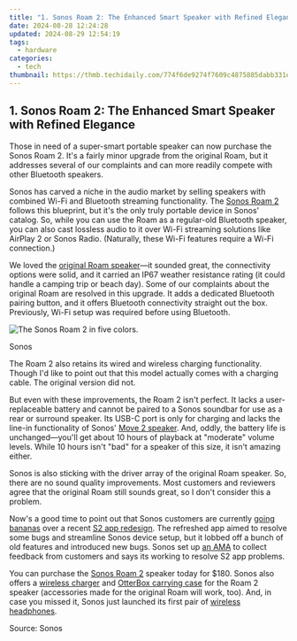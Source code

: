 ```yaml
---
title: "1. Sonos Roam 2: The Enhanced Smart Speaker with Refined Elegance"
date: 2024-08-28 12:24:28
updated: 2024-08-29 12:54:19
tags:
  - hardware
categories:
  - tech
thumbnail: https://thmb.techidaily.com/774f6de9274f7609c4875885dabb331e04426fc4c3d70000050b8b0185ba7a27.jpg
---
```


## 1. Sonos Roam 2: The Enhanced Smart Speaker with Refined Elegance

Those in need of a super-smart portable speaker can now purchase the Sonos Roam 2\. It's a fairly minor upgrade from the original Roam, but it addresses several of our complaints and can more readily compete with other Bluetooth speakers.

 Sonos has carved a niche in the audio market by selling speakers with combined Wi-Fi and Bluetooth streaming functionality. The [Sonos Roam 2](https://www.anrdoezrs.net/links/3607085/type/dlg/sid/UUhtgUeUpU2003260/https://www.sonos.com/en-us/shop/roam-2) follows this blueprint, but it's the only truly portable device in Sonos' catalog. So, while you can use the Roam as a regular-old Bluetooth speaker, you can also cast lossless audio to it over Wi-Fi streaming solutions like AirPlay 2 or Sonos Radio. (Naturally, these Wi-Fi features require a Wi-Fi connection.)

 We loved the [original Roam speaker](https://some-approaches.techidaily.com/unleash-hdr-potential-the-comprehensive-sdr-to-hdr-conversion-guide-for-2024/)—it sounded great, the connectivity options were solid, and it carried an IP67 weather resistance rating (it could handle a camping trip or beach day). Some of our complaints about the original Roam are resolved in this upgrade. It adds a dedicated Bluetooth pairing button, and it offers Bluetooth connectivity straight out the box. Previously, Wi-Fi setup was required before using Bluetooth.

![The Sonos Roam 2 in five colors.](https://static1.howtogeekimages.com/wordpress/wp-content/uploads/2024/05/40.jpg) 

Sonos

 The Roam 2 also retains its wired and wireless charging functionality. Though I'd like to point out that this model actually comes with a charging cable. The original version did not.

 But even with these improvements, the Roam 2 isn't perfect. It lacks a user-replaceable battery and cannot be paired to a Sonos soundbar for use as a rear or surround speaker. Its USB-C port is only for charging and lacks the line-in functionality of Sonos' [Move 2 speaker](https://desktop-recording.techidaily.com/perfecting-video-captures-advanced-tips-for-your-laptop/). And, oddly, the battery life is unchanged—you'll get about 10 hours of playback at "moderate" volume levels. While 10 hours isn't "bad" for a speaker of this size, it isn't amazing either.

 Sonos is also sticking with the driver array of the original Roam speaker. So, there are no sound quality improvements. Most customers and reviewers agree that the original Roam still sounds great, so I don't consider this a problem.

 Now's a good time to point out that Sonos customers are currently [going bananas](https://www.reddit.com/r/sonos/comments/1cq8nhy/the%5Fsonos%5Fapp%5Fis%5Fredesigned%5Fand%5Fbetter%5Fthan%5Fever/) over a recent [S2 app redesign](https://some-skills.techidaily.com/in-2024-the-pro-drone-experience-a-thorough-look-at-dji-phantom-4/). The refreshed app aimed to resolve some bugs and streamline Sonos device setup, but it lobbed off a bunch of old features and introduced new bugs. Sonos set up [an AMA](https://en.community.sonos.com/events/sonos-app-redesign-ama-6) to collect feedback from customers and says its working to resolve S2 app problems.

 You can purchase the [Sonos Roam 2](https://www.anrdoezrs.net/links/3607085/type/dlg/sid/UUhtgUeUpU2003260/https://www.sonos.com/en-us/shop/roam-2) speaker today for $180\. Sonos also offers a [wireless charger](https://www.anrdoezrs.net/links/3607085/type/dlg/sid/UUhtgUeUpU2003260/https://www.sonos.com/en-us/shop/roam-wireless-charger) and [OtterBox carrying case](https://www.anrdoezrs.net/links/3607085/type/dlg/sid/UUhtgUeUpU2003260/https://www.sonos.com/en-us/shop/roam-otterbox-case) for the Roam 2 speaker (accessories made for the original Roam will work, too). And, in case you missed it, Sonos just launched its first pair of [wireless headphones](https://mondly-stories.techidaily.com/conveying-deep-emotions-in-magyar-language/).

 Source: Sonos

<ins class="adsbygoogle"
     style="display:block"
     data-ad-format="autorelaxed"
     data-ad-client="ca-pub-7571918770474297"
     data-ad-slot="1223367746"></ins>



<ins class="adsbygoogle"
     style="display:block"
     data-ad-client="ca-pub-7571918770474297"
     data-ad-slot="8358498916"
     data-ad-format="auto"
     data-full-width-responsive="true"></ins>

